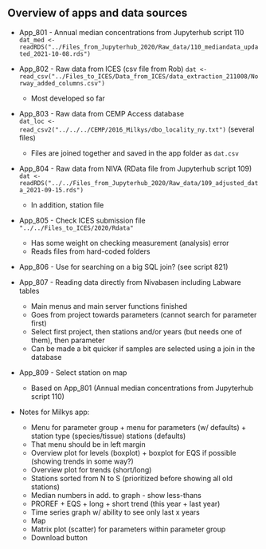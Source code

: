 
## Overview of apps and data sources  

* App_801 - Annual median concentrations from Jupyterhub script 110   
`dat_med <- readRDS("../Files_from_Jupyterhub_2020/Raw_data/110_mediandata_updated_2021-10-08.rds")`       
    
    
* App_802 - Raw data from ICES (csv file from Rob) 
`dat <- read_csv("../Files_to_ICES/Data_from_ICES/data_extraction_211008/Norway_added_columns.csv")`      
    - Most developed so far  
    
* App_803 - Raw data from CEMP Access database  
`dat_loc <- read_csv2("../../../CEMP/2016_Milkys/dbo_locality_ny.txt")` (several files)    
    - Files are joined together and saved in the app folder as `dat.csv`    
    
    
* App_804 - Raw data from NIVA (RData file from Jupyterhub script 109)    
`dat <- readRDS("../../Files_from_Jupyterhub_2020/Raw_data/109_adjusted_data_2021-09-15.rds")`    
    - In addition, station file   
    
    
* App_805 - Check ICES submission file      
`"../../Files_to_ICES/2020/Rdata"`    
    - Has some weight on checking measurement (analysis) error
    - Reads files from hard-coded folders  
    
* App_806 - Use for searching on a big SQL join? (see script 821)
    
* App_807 - Reading data directly from Nivabasen including Labware tables     
    - Main menus and main server functions finished  
    - Goes from project towards parameters (cannot search for parameter first)   
    - Select first project, then stations and/or years (but needs one of them), then parameter 
    - Can be made a bit quicker if samples are selected using a join in the database   
    
* App_809 - Select station on map  
    - Based on App_801 (Annual median concentrations from Jupyterhub script 110)  
  
    
* Notes for Milkys app:  
    - Menu for parameter group + menu for parameters (w/ defaults) + station type (species/tissue) stations (defaults)     
    - That menu should be in left margin  
    - Overview plot for levels (boxplot) + boxplot for EQS if possible (showing trends in some way?) 
    - Overview plot for trends (short/long)  
    - Stations sorted from N to S (prioritized before showing all old stations) 
    - Median numbers in add. to graph - show less-thans    
    - PROREF + EQS + long + short trend (this year + last year)  
    - Time series graph w/ ability to see only last x years  
    - Map 
    - Matrix plot (scatter) for parameters within parameter group  
    - Download button  
    
    
